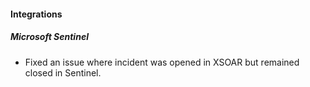 
#### Integrations

##### Microsoft Sentinel

- Fixed an issue where incident was opened in XSOAR but remained closed in Sentinel.
